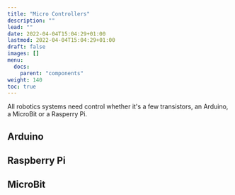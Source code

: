 ```yaml
---
title: "Micro Controllers"
description: ""
lead: ""
date: 2022-04-04T15:04:29+01:00
lastmod: 2022-04-04T15:04:29+01:00
draft: false
images: []
menu:
  docs:
    parent: "components"
weight: 140
toc: true
---
```


All robotics systems need control whether it's a few transistors, an Arduino, a MicroBit or a Rasperry Pi.

## Arduino

## Raspberry Pi

## MicroBit
<!--stackedit_data:
eyJoaXN0b3J5IjpbLTE0NTA5MDk0NThdfQ==
-->